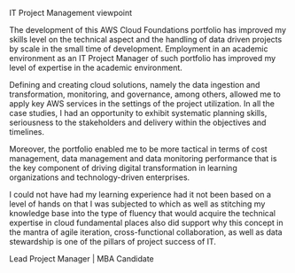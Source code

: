 IT Project Management viewpoint

The development of this AWS Cloud Foundations portfolio has improved my skills level on the technical aspect and the handling of data driven projects by scale in the small time of development. Employment in an academic environment as an IT Project Manager of such portfolio has improved my level of expertise in the academic environment.

Defining and creating cloud solutions, namely the data ingestion and transformation, monitoring, and governance, among others, allowed me to apply key AWS services in the settings of the project utilization. In all the case studies, I had an opportunity to exhibit systematic planning skills, seriousness to the stakeholders and delivery within the objectives and timelines.

Moreover, the portfolio enabled me to be more tactical in terms of cost management, data management and data monitoring performance that is the key component of driving digital transformation in learning organizations and technology-driven enterprises.

I could not have had my learning experience had it not been based on a level of hands on that I was subjected to which as well as stitching my knowledge base into the type of fluency that would acquire the technical expertise in cloud fundamental places also did support why this concept in the mantra of agile iteration, cross-functional collaboration, as well as data stewardship is one of the pillars of project success of IT.

Lead Project Manager | MBA Candidate
